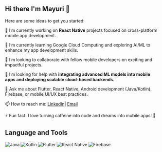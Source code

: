 ## Hi there I'm Mayuri 👋

Here are some ideas to get you started:

🔭 I’m currently working on **React Native** projects focused on cross-platform mobile app development.  

🌱 I’m currently learning Google Cloud Computing and exploring AI/ML to enhance my app development skills.  

👯 I’m looking to collaborate with fellow mobile developers on exciting and impactful projects.  

🤔 I’m looking for help with **integrating advanced ML models into mobile apps and deploying scalable cloud-based backends**.  

💬 Ask me about Flutter, React Native, Android development (Java/Kotlin), Firebase, or mobile UI/UX best practices.

📫 How to reach me: [LinkedIn](https://www.linkedin.com/in/mayuri15jan)| [Email](mailto:mayuri15jan@gmail.com)  

⚡ Fun fact: I love turning caffeine into code and dreams into mobile apps! 🚀  


## Language and Tools

![Java](https://img.shields.io/badge/Java-ED8B00?style=for-the-badge&logo=java&logoColor=white)
![Kotlin](https://img.shields.io/badge/Kotlin-0095D5?style=for-the-badge&logo=kotlin&logoColor=white)
![Flutter](https://img.shields.io/badge/Flutter-02569B?style=for-the-badge&logo=flutter&logoColor=white)
![React Native](https://img.shields.io/badge/React_Native-20232A?style=for-the-badge&logo=react&logoColor=61DAFB)
![Firebase](https://img.shields.io/badge/Firebase-FFCA28?style=for-the-badge&logo=firebase&logoColor=black)



